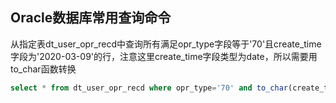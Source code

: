 ## Oracle数据库常用查询命令





从指定表dt_user_opr_recd中查询所有满足opr_type字段等于'70'且create_time字段为'2020-03-09'的行，注意这里create_time字段类型为date，所以需要用to_char函数转换

```sql
select * from dt_user_opr_recd where opr_type='70' and to_char(create_time, 'yyyy-mm-dd')='2020-03-09'
```